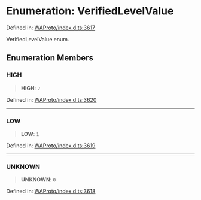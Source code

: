 # Enumeration: VerifiedLevelValue

Defined in: [WAProto/index.d.ts:3617](https://github.com/Fokusdotid/bail/blob/c004679536d41fcf32da31cecf70d3991dfa31b5/WAProto/index.d.ts#L3617)

VerifiedLevelValue enum.

## Enumeration Members

### HIGH

> **HIGH**: `2`

Defined in: [WAProto/index.d.ts:3620](https://github.com/Fokusdotid/bail/blob/c004679536d41fcf32da31cecf70d3991dfa31b5/WAProto/index.d.ts#L3620)

***

### LOW

> **LOW**: `1`

Defined in: [WAProto/index.d.ts:3619](https://github.com/Fokusdotid/bail/blob/c004679536d41fcf32da31cecf70d3991dfa31b5/WAProto/index.d.ts#L3619)

***

### UNKNOWN

> **UNKNOWN**: `0`

Defined in: [WAProto/index.d.ts:3618](https://github.com/Fokusdotid/bail/blob/c004679536d41fcf32da31cecf70d3991dfa31b5/WAProto/index.d.ts#L3618)
